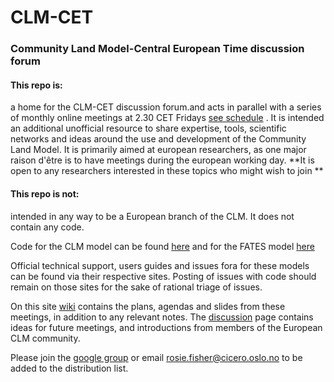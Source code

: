 # CLM-CET
### Community Land Model-Central European Time discussion forum 

#### This repo is: 
 a home for the CLM-CET discussion forum.and acts in parallel with a series of monthly online meetings at 2.30 CET Fridays [see schedule](https://github.com/rosiealice/CLM-CET/wiki/Upcoming-meetings) . It is intended an additional unofficial resource to share expertise, tools, scientific networks and ideas around the use and development of the Community Land Model. It is primarily aimed at european researchers, as one major raison d'être is to have meetings during the european working day. **It is open to any researchers interested in these topics who might wish to join **

#### This repo is not: 
intended in any way to be a European branch of the CLM. It does not contain any code. 

Code for the CLM model can be found [here](https://github.com/ESCOMP/ctsm)
and for the FATES model [here](https://github.com/NGEET/fates)

Official technical support, users guides and issues fora for these models can be found via their respective sites. Posting of issues with code should remain on those sites for the sake of rational triage of issues. 

On this site [wiki](https://github.com/rosiealice/CLM-CET/wiki) contains the plans, agendas and slides from these meetings, in addition to any relevant notes. 
The [discussion](https://github.com/rosiealice/CLM-CET/discussions) page contains ideas for future meetings, and introductions from members of the European CLM community. 


Please join the [google group](https://groups.google.com/g/clm-cet) or email  rosie.fisher@cicero.oslo.no to be added to the distribution list. 





